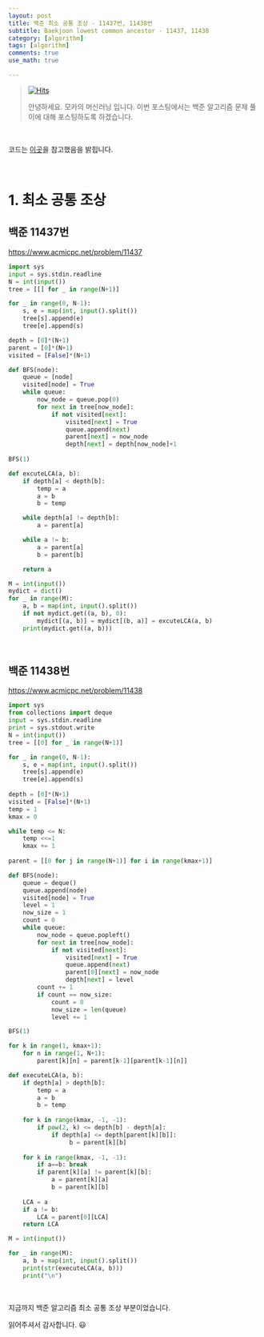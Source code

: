 ```yaml
---
layout: post
title: 백준 최소 공통 조상 - 11437번, 11438번
subtitle: Baekjoon lowest common ancestor - 11437, 11438
category: [algorithm]
tags: [algorithm]
comments: true
use_math: true

---
```






> [![Hits](https://hits.seeyoufarm.com/api/count/incr/badge.svg?url=https%3A%2F%2Fysbsb.github.io%2Falgorithm%2F2023%2F06%2F20%2Flowest-common-ancestor.html&count_bg=%2379C83D&title_bg=%23555555&icon=&icon_color=%23E7E7E7&title=hits&edge_flat=false)](https://hits.seeyoufarm.com)
>
> 안녕하세요. 모카의 머신러닝 입니다. 이번 포스팅에서는 백준 알고리즘 문제 풀이에 대해 포스팅하도록 하겠습니다. 

<br>

코드는 [이곳](https://github.com/doitcodingtest/python)을 참고했음을 밝힙니다.

<br>

# 1. 최소 공통 조상



## 백준 11437번

https://www.acmicpc.net/problem/11437

```python
import sys
input = sys.stdin.readline
N = int(input())
tree = [[] for _ in range(N+1)]

for _ in range(0, N-1):
    s, e = map(int, input().split())
    tree[s].append(e)
    tree[e].append(s)

depth = [0]*(N+1)
parent = [0]*(N+1)
visited = [False]*(N+1)

def BFS(node):
    queue = [node]
    visited[node] = True
    while queue:
        now_node = queue.pop(0)
        for next in tree[now_node]:
            if not visited[next]:
                visited[next] = True
                queue.append(next)
                parent[next] = now_node
                depth[next] = depth[now_node]+1
       
BFS(1)

def excuteLCA(a, b):
    if depth[a] < depth[b]:
        temp = a
        a = b
        b = temp

    while depth[a] != depth[b]:
        a = parent[a]

    while a != b:
        a = parent[a]
        b = parent[b]

    return a

M = int(input())
mydict = dict()
for _ in range(M):
    a, b = map(int, input().split())
    if not mydict.get((a, b), 0):
        mydict[(a, b)] = mydict[(b, a)] = excuteLCA(a, b)
    print(mydict.get((a, b)))
```



<br>





## 백준 11438번

https://www.acmicpc.net/problem/11438

```python
import sys
from collections import deque
input = sys.stdin.readline
print = sys.stdout.write
N = int(input())
tree = [[0] for _ in range(N+1)]

for _ in range(0, N-1):
    s, e = map(int, input().split())
    tree[s].append(e)
    tree[e].append(s)
    
depth = [0]*(N+1)
visited = [False]*(N+1)
temp = 1
kmax = 0

while temp <= N:
    temp <<=1
    kmax += 1
    
parent = [[0 for j in range(N+1)] for i in range(kmax+1)]

def BFS(node):
    queue = deque()
    queue.append(node)
    visited[node] = True
    level = 1
    now_size = 1
    count = 0
    while queue:
        now_node = queue.popleft()
        for next in tree[now_node]:
            if not visited[next]:
                visited[next] = True
                queue.append(next)
                parent[0][next] = now_node
                depth[next] = level
        count += 1
        if count == now_size:
            count = 0
            now_size = len(queue)
            level += 1

BFS(1)

for k in range(1, kmax+1):
    for n in range(1, N+1):
        parent[k][n] = parent[k-1][parent[k-1][n]]

def executeLCA(a, b):
    if depth[a] > depth[b]:
        temp = a
        a = b
        b = temp
        
    for k in range(kmax, -1, -1):
        if pow(2, k) <= depth[b] - depth[a]:
            if depth[a] <= depth[parent[k][b]]:
                 b = parent[k][b]
                    
    for k in range(kmax, -1, -1):
        if a==b: break
        if parent[k][a] != parent[k][b]:
            a = parent[k][a]
            b = parent[k][b]
    
    LCA = a
    if a != b:
        LCA = parent[0][LCA]
    return LCA

M = int(input())

for _ in range(M):
    a, b = map(int, input().split())
    print(str(executeLCA(a, b)))
    print("\n")
```



<br>







지금까지 백준 알고리즘 최소 공통 조상 부분이었습니다.

읽어주셔서 감사합니다. 😃

